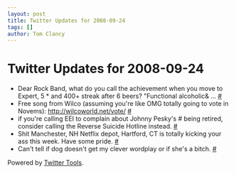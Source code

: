 ```yaml
---
layout: post
title: Twitter Updates for 2008-09-24
tags: []
author: Tom Clancy
---
```


# Twitter Updates for 2008-09-24

<ul>
	<li>Dear Rock Band, what do you call the achievement when you move to Expert, 5 * and 400+ streak after 6 beers? &quot;Functional alcoholic&amp; ... <a href="http://twitter.com/tclancy/statuses/932369947">#</a></li>
	<li>Free song from Wilco (assuming you're like OMG totally going to vote in Novems): <a href="http://wilcoworld.net/vote/" rel="nofollow">http://wilcoworld.net/vote/</a> <a href="http://twitter.com/tclancy/statuses/932947967">#</a></li>
	<li>if you're calling EEI to complain about Johnny Pesky's # being retired, consider calling the Reverse Suicide Hotline instead. <a href="http://twitter.com/tclancy/statuses/933227136">#</a></li>
	<li>Shit Manchester, NH Netflix depot, Hartford, CT is totally kicking your ass this week. Have some pride. <a href="http://twitter.com/tclancy/statuses/933248880">#</a></li>
	<li>Can't tell if dog doesn't get my clever wordplay or if she's a bitch. <a href="http://twitter.com/tclancy/statuses/933254050">#</a></li>
</ul>
<p>Powered by <a href="http://alexking.org/projects/wordpress">Twitter Tools</a>.</p>

